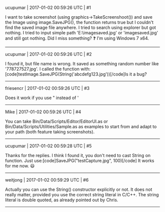 ucupumar | 2017-01-02 00:59:26 UTC | #1

I want to take screenshot (using graphics->TakeScreenshoot()) and save the Image using image.SaveJPG(), the function returns true but I couldn't find the saved image file anywhere. 
I tried to search using explorer but got nothing. I tried to input simple path 'E:\imagesaved.jpg' or 'imagesaved.jpg' and still got nothing. 
Did I miss something?  :question: 
I'm using Windows 7 x64.

-------------------------

ucupumar | 2017-01-02 00:59:26 UTC | #2

I found it, but file name is wrong. It saved as something random number like '778727527.jpg'. I called the function with: [code]testImage.SaveJPG(String('abcdefg123.jpg'))[/code]Is it a bug?

-------------------------

friesencr | 2017-01-02 00:59:26 UTC | #3

Does it work if you use " instead of '

-------------------------

Mike | 2017-01-02 00:59:26 UTC | #4

You can take Bin/Data/Scripts/Editor/EditorUI.as or Bin/Data/Scripts/Utilities/Sample.as as examples to start from and adapt to your path (both feature taking screenshots).

-------------------------

ucupumar | 2017-01-02 00:59:28 UTC | #5

Thanks for the replies. I think I found it, you don't need to cast String on function. Just use:[code]SaveJPG("testCapture.jpg", 100)[/code] It works for me now. :smiley:

-------------------------

weitjong | 2017-01-02 00:59:29 UTC | #6

Actually you can use the String() constructor explicitly or not. It does not really matter, provided you use the correct string literal in C/C++. The string literal is double quoted, as already pointed out by Chris.

-------------------------

